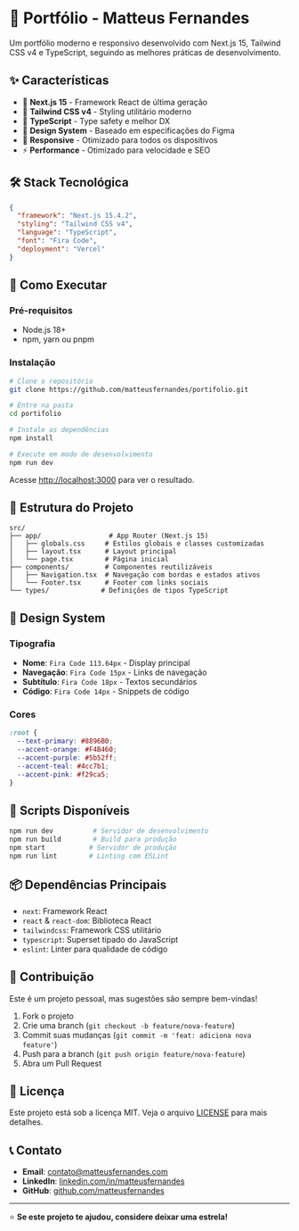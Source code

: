 # 🎨 Portfólio - Matteus Fernandes

Um portfólio moderno e responsivo desenvolvido com Next.js 15, Tailwind CSS v4 e TypeScript, seguindo as melhores práticas de desenvolvimento.

## ✨ Características

- 🚀 **Next.js 15** - Framework React de última geração
- 🎨 **Tailwind CSS v4** - Styling utilitário moderno
- 📝 **TypeScript** - Type safety e melhor DX
- 🎯 **Design System** - Baseado em especificações do Figma
- 📱 **Responsive** - Otimizado para todos os dispositivos
- ⚡ **Performance** - Otimizado para velocidade e SEO

## 🛠️ Stack Tecnológica

```json
{
  "framework": "Next.js 15.4.2",
  "styling": "Tailwind CSS v4",
  "language": "TypeScript",
  "font": "Fira Code",
  "deployment": "Vercel"
}
```

## 🚀 Como Executar

### Pré-requisitos

- Node.js 18+ 
- npm, yarn ou pnpm

### Instalação

```bash
# Clone o repositório
git clone https://github.com/matteusfernandes/portifolio.git

# Entre na pasta
cd portifolio

# Instale as dependências
npm install

# Execute em modo de desenvolvimento
npm run dev
```

Acesse [http://localhost:3000](http://localhost:3000) para ver o resultado.

## 📁 Estrutura do Projeto

```
src/
├── app/                 # App Router (Next.js 15)
│   ├── globals.css     # Estilos globais e classes customizadas
│   ├── layout.tsx      # Layout principal
│   └── page.tsx        # Página inicial
├── components/         # Componentes reutilizáveis
│   ├── Navigation.tsx  # Navegação com bordas e estados ativos
│   └── Footer.tsx      # Footer com links sociais
└── types/             # Definições de tipos TypeScript
```

## 🎨 Design System

### Tipografia

- **Nome**: `Fira Code 113.64px` - Display principal
- **Navegação**: `Fira Code 15px` - Links de navegação  
- **Subtítulo**: `Fira Code 18px` - Textos secundários
- **Código**: `Fira Code 14px` - Snippets de código

### Cores

```css
:root {
  --text-primary: #8896B0;
  --accent-orange: #F4B460;
  --accent-purple: #5b52ff;
  --accent-teal: #4cc7b1;
  --accent-pink: #f29ca5;
}
```

## 🔧 Scripts Disponíveis

```bash
npm run dev          # Servidor de desenvolvimento
npm run build        # Build para produção
npm start           # Servidor de produção
npm run lint        # Linting com ESLint
```

## 📦 Dependências Principais

- `next`: Framework React
- `react` & `react-dom`: Biblioteca React
- `tailwindcss`: Framework CSS utilitário
- `typescript`: Superset tipado do JavaScript
- `eslint`: Linter para qualidade de código

## 🤝 Contribuição

Este é um projeto pessoal, mas sugestões são sempre bem-vindas!

1. Fork o projeto
2. Crie uma branch (`git checkout -b feature/nova-feature`)
3. Commit suas mudanças (`git commit -m 'feat: adiciona nova feature'`)
4. Push para a branch (`git push origin feature/nova-feature`)
5. Abra um Pull Request

## 📄 Licença

Este projeto está sob a licença MIT. Veja o arquivo [LICENSE](LICENSE) para mais detalhes.

## 📞 Contato

- **Email**: contato@matteusfernandes.com
- **LinkedIn**: [linkedin.com/in/matteusfernandes](https://linkedin.com/in/matteusfernandes)
- **GitHub**: [github.com/matteusfernandes](https://github.com/matteusfernandes)

---

⭐ **Se este projeto te ajudou, considere deixar uma estrela!**
